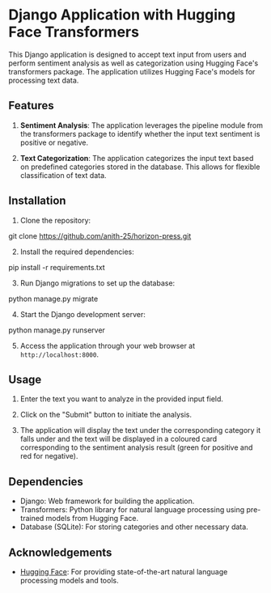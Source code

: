 # Django Application with Hugging Face Transformers

This Django application is designed to accept text input from users and perform sentiment analysis as well as categorization using Hugging Face's transformers package. The application utilizes Hugging Face's models for processing text data.

## Features

1. **Sentiment Analysis**: The application leverages the pipeline module from the transformers package to identify whether the input text sentiment is positive or negative.

2. **Text Categorization**: The application categorizes the input text based on predefined categories stored in the database. This allows for flexible classification of text data.

## Installation

1. Clone the repository:

git clone https://github.com/anith-25/horizon-press.git

2. Install the required dependencies:

pip install -r requirements.txt

3. Run Django migrations to set up the database:

python manage.py migrate

4. Start the Django development server:

python manage.py runserver


5. Access the application through your web browser at `http://localhost:8000`.

## Usage

1. Enter the text you want to analyze in the provided input field.

2. Click on the "Submit" button to initiate the analysis.

3. The application will display the text under the corresponding category it falls under and the text will be displayed in a coloured card corresponding to the sentiment analysis result (green for positive and red for negative).

## Dependencies

- Django: Web framework for building the application.
- Transformers: Python library for natural language processing using pre-trained models from Hugging Face.
- Database (SQLite): For storing categories and other necessary data.

## Acknowledgements

- [Hugging Face](https://huggingface.co/): For providing state-of-the-art natural language processing models and tools.


